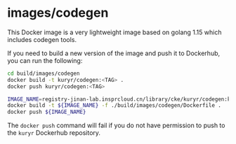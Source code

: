 # images/codegen

This Docker image is a very lightweight image based on golang 1.15 which
includes codegen tools.

If you need to build a new version of the image and push it to Dockerhub, you
can run the following:

```bash
cd build/images/codegen
docker build -t kuryr/codegen:<TAG> .
docker push kuryr/codegen:<TAG>
```

```bash
IMAGE_NAME=registry-jinan-lab.insprcloud.cn/library/cke/kuryr/codegen:kubernetes-1.18.4  // 跟 hack中pull的镜像路径一致
docker build -t ${IMAGE_NAME} -f ./build/images/codegen/Dockerfile .
docker push ${IMAGE_NAME}
```


The `docker push` command will fail if you do not have permission to push to the
`kuryr` Dockerhub repository.

